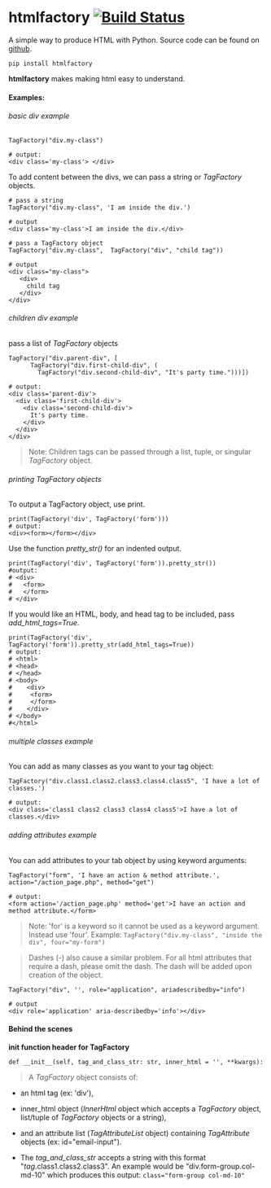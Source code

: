# htmlfactory     [![Build Status](https://travis-ci.com/jgrugru/htmlfactory.svg?branch=main)](https://travis-ci.com/jgrugru/htmlfactory)
A simple way to produce HTML with Python.
Source code can be found on [github](https://github.com/jgrugru/htmlfactory).
```
pip install htmlfactory
```

**htmlfactory** makes making html easy to understand.

#### Examples:

###### basic div example
```
TagFactory("div.my-class")

# output:
<div class='my-class'> </div>
```

To add content between the divs, we can pass a string or *TagFactory* objects.
```
# pass a string
TagFactory("div.my-class", 'I am inside the div.')

# output
<div class='my-class'>I am inside the div.</div>
```

```
# pass a TagFactory object
TagFactory("div.my-class",  TagFactory("div", "child tag"))

# output
<div class="my-class">
   <div>
     child tag
   </div>
</div>
```

###### children div example

pass a list of *TagFactory* objects
```
TagFactory("div.parent-div", [
      TagFactory("div.first-child-div", (
        TagFactory("div.second-child-div", "It's party time.")))])

# output:
<div class='parent-div'>
  <div class='first-child-div'>
    <div class='second-child-div'>
      It's party time.
    </div>
  </div>
</div>
```
>Note:
>Children tags can be passed through a list, tuple, or singular *TagFactory* object.

###### printing *TagFactory* objects

To output a TagFactory object, use print.
```
print(TagFactory('div', TagFactory('form')))
# output:
<div><form></form></div>
```

Use the function *pretty_str()* for an indented output.
```
print(TagFactory('div', TagFactory('form')).pretty_str())
#output:
# <div>
#   <form>
#   </form>
# </div>
```

If you would like an HTML, body, and head tag to be included, pass *add_html_tags=True*.
```
print(TagFactory('div', TagFactory('form')).pretty_str(add_html_tags=True))
# output:
# <html>
# <head>
# </head>
# <body>
#    <div>
#     <form>
#     </form>
#    </div>
# </body>
#</html>
```
###### multiple classes example

You can add as many classes as you want to your tag object:
```
TagFactory("div.class1.class2.class3.class4.class5", 'I have a lot of classes.')

# output:
<div class='class1 class2 class3 class4 class5'>I have a lot of classes.</div>
```
###### adding attributes example

You can add attributes to your tab object by using keyword arguments:
```
TagFactory("form", 'I have an action & method attribute.', action="/action_page.php", method="get")

# output:
<form action='/action_page.php' method='get'>I have an action and method attribute.</form>
```

>Note:
>'for' is a keyword so it cannot be used as a keyword argument. Instead use 'four'.
>Example: ```TagFactory("div.my-class", "inside the div", four="my-form")```

>Dashes (-) also cause a similar problem. For all html attributes that require a dash, 
>please omit the dash. The dash will be added upon creation of the object.

```
TagFactory("div", '', role="application", ariadescribedby="info")

# output
<div role='application' aria-describedby='info'></div>
```

#### Behind the scenes

**init function header for TagFactory**
```
def __init__(self, tag_and_class_str: str, inner_html = '', **kwargs):
```
>A *TagFactory* object consists of:
 - an html tag (ex: 'div'),
 - inner_html object (*InnerHtml* object which accepts a *TagFactory*  object, list/tuple of *TagFactory* objects or a string),
 - and an attribute list (*TagAttributeList* object) containing *TagAttribute* objects (ex: id="email-input").

- The *tag_and_class_str* accepts a string with this format "*tag*.class1.class2.class3". An example would be "div.form-group.col-md-10" which produces this output: ```class="form-group col-md-10"```